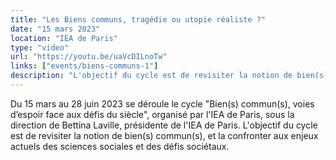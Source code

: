 ```yaml
---
title: "Les Biens communs, tragédie ou utopie réaliste ?"
date: "15 mars 2023"
location: "IEA de Paris"
type: "video"
url: "https://youtu.be/uaVcDILnoTw"
links: ["events/biens-communs-1"]
description: "L'objectif du cycle est de revisiter la notion de bien(s) commun(s), et la confronter aux enjeux actuels des sciences sociales et des défis sociétaux."
---
```


Du 15 mars au 28 juin 2023 se déroule le cycle "Bien(s) commun(s), voies d’espoir face aux défis du siècle", organisé par l'IEA de Paris, sous la direction de Bettina Laville, présidente de l'IEA de Paris. L'objectif du cycle est de revisiter la notion de bien(s) commun(s), et la confronter aux enjeux actuels des sciences sociales et des défis sociétaux.
